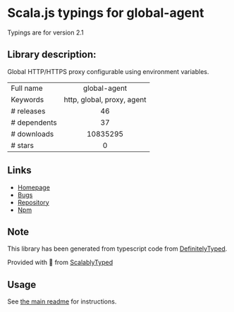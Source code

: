 
# Scala.js typings for global-agent

Typings are for version 2.1

## Library description:
Global HTTP/HTTPS proxy configurable using environment variables.

|                    |                 |
| ------------------ | :-------------: |
| Full name          | global-agent |
| Keywords           | http, global, proxy, agent |
| # releases         | 46 |
| # dependents       | 37 |
| # downloads        | 10835295 |
| # stars            | 0 |

## Links
- [Homepage](https://github.com/gajus/global-agent#readme)
- [Bugs](https://github.com/gajus/global-agent/issues)
- [Repository](https://github.com/gajus/global-agent)
- [Npm](https://www.npmjs.com/package/global-agent)
    


## Note
This library has been generated from typescript code from [DefinitelyTyped](https://definitelytyped.org).

Provided with :purple_heart: from [ScalablyTyped](https://github.com/oyvindberg/ScalablyTyped)

## Usage
See [the main readme](../../readme.md) for instructions.


